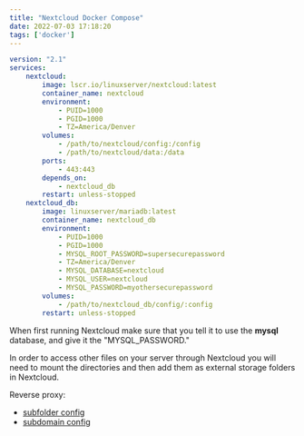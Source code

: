 ```yaml
---
title: "Nextcloud Docker Compose"
date: 2022-07-03 17:18:20
tags: ['docker']
---
```

```yml
version: "2.1"
services:
	nextcloud:
		image: lscr.io/linuxserver/nextcloud:latest
		container_name: nextcloud
		environment:
			- PUID=1000
			- PGID=1000
			- TZ=America/Denver
		volumes:
			- /path/to/nextcloud/config:/config
			- /path/to/nextcloud/data:/data
		ports:
			- 443:443
		depends_on:
			- nextcloud_db
		restart: unless-stopped
	nextcloud_db:
		image: linuxserver/mariadb:latest
		container_name: nextcloud_db
		environment:
			- PUID=1000
			- PGID=1000
			- MYSQL_ROOT_PASSWORD=supersecurepassword
			- TZ=America/Denver
			- MYSQL_DATABASE=nextcloud
			- MYSQL_USER=nextcloud
			- MYSQL_PASSWORD=myothersecurepassword	
		volumes:
			- /path/to/nextcloud_db/config/:config
		restart: unless-stopped
```

When first running Nextcloud make sure that you tell it to use the **mysql** database, and give it the "MYSQL_PASSWORD."

In order to access other files on your server through Nextcloud you will need to mount the directories and then add them as external storage folders in Nextcloud.

Reverse proxy:
- [subfolder config](https://github.com/linuxserver/reverse-proxy-confs/blob/master/nextcloud.subfolder.conf.sample)
- [subdomain config](https://github.com/linuxserver/reverse-proxy-confs/blob/master/nextcloud.subdomain.conf.sample)
